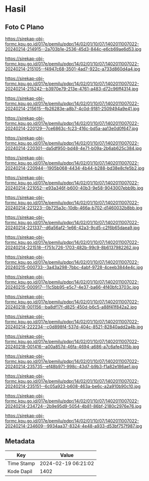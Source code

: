 # Hasil

## Foto C Plano

https://sirekap-obj-formc.kpu.go.id/017e/pemilu/pdpr/14/02/01/10/07/1402011007022-20240214-214915--2a703b1e-2536-45d3-844c-e6cb69ae6d53.jpg

https://sirekap-obj-formc.kpu.go.id/017e/pemilu/pdpr/14/02/01/10/07/1402011007022-20240214-215105--f4947c68-3501-4ad7-922c-a733d860d4a4.jpg

https://sirekap-obj-formc.kpu.go.id/017e/pemilu/pdpr/14/02/01/10/07/1402011007022-20240214-215242--b3970e79-213e-4761-a483-d72c96ff4314.jpg

https://sirekap-obj-formc.kpu.go.id/017e/pemilu/pdpr/14/02/01/10/07/1402011007022-20240214-215615--fb26283e-a8b7-4c0d-9181-2509494a9e41.jpg

https://sirekap-obj-formc.kpu.go.id/017e/pemilu/pdpr/14/02/01/10/07/1402011007022-20240214-220129--7ce6863c-fc23-416c-bd5a-aa13e0d0f647.jpg

https://sirekap-obj-formc.kpu.go.id/017e/pemilu/pdpr/14/02/01/10/07/1402011007022-20240214-220301--da5df950-bd48-4e71-b09a-2b6ab625c384.jpg

https://sirekap-obj-formc.kpu.go.id/017e/pemilu/pdpr/14/02/01/10/07/1402011007022-20240214-220944--1905b068-4434-4b44-b288-bd38e8cfe5b2.jpg

https://sirekap-obj-formc.kpu.go.id/017e/pemilu/pdpr/14/02/01/10/07/1402011007022-20240214-221052--e93a346f-b600-40b3-9e58-9043007ebb9b.jpg

https://sirekap-obj-formc.kpu.go.id/017e/pemilu/pdpr/14/02/01/10/07/1402011007022-20240214-221223--0b725a3c-10db-466a-b702-d1460032b8bb.jpg

https://sirekap-obj-formc.kpu.go.id/017e/pemilu/pdpr/14/02/01/10/07/1402011007022-20240214-221337--d6a56af2-1e66-42a3-9cd5-c2f6b65daea9.jpg

https://sirekap-obj-formc.kpu.go.id/017e/pemilu/pdpr/14/02/01/10/07/1402011007022-20240214-221518--f751c726-1703-482b-99c9-8b6137982262.jpg

https://sirekap-obj-formc.kpu.go.id/017e/pemilu/pdpr/14/02/01/10/07/1402011007022-20240215-000733--3a43a298-7bbc-4abf-9728-4ceeb3844e4c.jpg

https://sirekap-obj-formc.kpu.go.id/017e/pemilu/pdpr/14/02/01/10/07/1402011007022-20240215-000917--11c5bb95-e5c7-4e37-ba66-4f40bfc3703c.jpg

https://sirekap-obj-formc.kpu.go.id/017e/pemilu/pdpr/14/02/01/10/07/1402011007022-20240218-001156--ba8df17f-d825-450d-b6c5-a88f41f842a2.jpg

https://sirekap-obj-formc.kpu.go.id/017e/pemilu/pdpr/14/02/01/10/07/1402011007022-20240214-222234--c0d898f4-537d-404c-8521-82840add2a4b.jpg

https://sirekap-obj-formc.kpu.go.id/017e/pemilu/pdpr/14/02/01/10/07/1402011007022-20240218-001416--a00a857d-46fa-4694-a686-a7c6afe4315b.jpg

https://sirekap-obj-formc.kpu.go.id/017e/pemilu/pdpr/14/02/01/10/07/1402011007022-20240214-235735--ef48b971-998c-43d7-b9b3-f1a82e186ae1.jpg

https://sirekap-obj-formc.kpu.go.id/017e/pemilu/pdpr/14/02/01/10/07/1402011007022-20240214-235151--6c05a923-b608-463a-be6c-a2a910b90c10.jpg

https://sirekap-obj-formc.kpu.go.id/017e/pemilu/pdpr/14/02/01/10/07/1402011007022-20240214-234724--2b9e95d9-5054-4b81-86bf-2180c2976e76.jpg

https://sirekap-obj-formc.kpu.go.id/017e/pemilu/pdpr/14/02/01/10/07/1402011007022-20240214-234609--9934aa37-8324-4e48-a933-d53bf757f987.jpg


## Metadata

| Key        | Value               |
| ---------- | ------------------- |
| Time Stamp | 2024-02-19 06:21:02 |
| Kode Dapil | 1402                |



